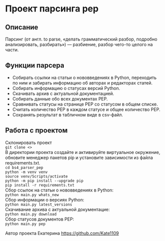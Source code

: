 # Проект парсинга pep
## Описание
Парсинг (от англ. to parse, «делать грамматический разбор, подробно анализировать, разбирать») — разбиение, разбор чего-то целого на части. 
## Функции парсера
* Собирать ссылки на статьи о нововведениях в Python, переходить по ним и забирать информацию об авторах и редакторах статей.
* Собирать информацию о статусах версий Python.
* Скачивать архив с актуальной документацией.
* Собирать данные обо всех документах PEP.
* Сравнивать статусы на странице PEP со статусом в общем списке.
* Считать количество PEP в каждом статусе и общее количество PEP.
* Сохранять результат в табличном виде в csv-файл.
## Работа с проектом
Склонировать проект  
 ```git clone <> ```  
В директории проекта создайте и активируйте виртуальное окружение, обновите менеджер пакетов pip и установите зависимости из файла requirements.txt.  
 ```cd bs4_parser_pep ```  
 ```python -m venv venv ```  
 ```source venv/Scripts/activate ```  
 ```python -m pip install --upgrade pip ```  
 ```pip install -r requirements.txt ```  
Сбор ссылок на статьи о нововведениях в Python:  
 ```python main.py whats_new ```  
Сбор информации о версиях Python:  
 ```python main.py latest_versions ```  
Скачивание архива с актуальной документацие:  
 ```python main.py download ```  
Сбор статусов документов PEP:  
 ```python main.py pep ```  

Автор проекта Екатерина https://github.com/Kate1109

